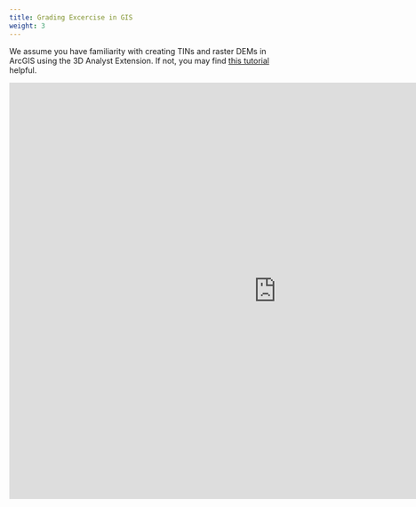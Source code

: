 ```yaml
---
title: Grading Excercise in GIS
weight: 3
---
```


We assume you have familiarity with creating TINs and raster DEMs in ArcGIS using the 3D Analyst Extension. If not, you may find [this tutorial](http://gcd.riverscapes.xyz/Tutorials/Building_DEMs/building-dems.html) helpful.

<div class="responsive-embed">
<iframe src="https://docs.google.com/presentation/d/e/2PACX-1vSPh1Fmqs0hfmQcZJx_4icaaOzRE4D_dsaicXIPGgx4In_p3UdKYW28NeQEsQ5wkg1mZApthNzcBRbe/embed?start=false&loop=false&delayms=3000" frameborder="0" width="960" height="749" allowfullscreen="true" mozallowfullscreen="true" webkitallowfullscreen="true"></iframe>
</div>